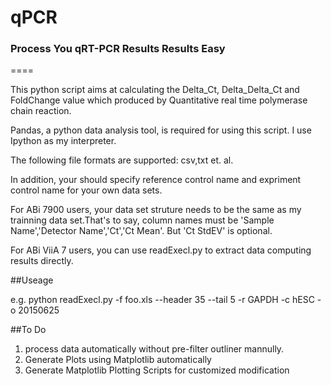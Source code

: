 # qPCR 

### Process You qRT-PCR Results Results Easy  
====


     
This python script aims at calculating the Delta_Ct, Delta_Delta_Ct and FoldChange value which
produced by Quantitative real time polymerase chain reaction.
    
Pandas, a python data analysis tool, is required for using this script. I use Ipython as my interpreter.
    
The following file formats are supported: csv,txt et. al.
    
In addition, your should specify reference control name and expriment control name for your own data sets.
    
For ABi 7900 users, your data set struture needs to be the same as my trainning data set.That's to say, 
column names must be 'Sample Name','Detector Name','Ct','Ct Mean'. But 'Ct StdEV' is optional.

For ABi ViiA 7 users, you can use readExecl.py to extract data computing results directly.

##Useage

e.g. python readExecl.py -f foo.xls --header 35 --tail 5 -r GAPDH -c hESC -o 20150625

##To Do

1. process data automatically without pre-filter outliner mannully.
2. Generate Plots using Matplotlib automatically 
3. Generate Matplotlib Plotting Scripts for customized modification

